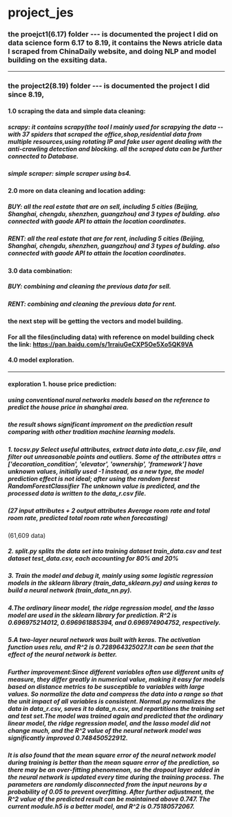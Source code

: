 # project_jes

### the proejct1(6.17) folder ---  is documented the project I did on data science form 6.17 to 8.19, it contains the News atricle data I scraped from ChinaDaily website, and doing NLP and model building on the exsiting data.

______________________________________________________________________________________________________________________________

### the project2(8.19) folder ---  is documented the project I did since 8.19,

#### 1.0 scraping the data and simple data cleaning:
##### scrapy: it contains scrapy(the tool I mainly used for scrapying the data -- with 37 spiders that scraped the office,shop,residential data from multiple resources,using rotating IP and fake user agent dealing with the anti-crawling detection and blocking. all the scraped data can be further connected to Database.
##### simple scraper: simple scraper using bs4.

#### 2.0 more on data cleaning and location adding:
##### BUY: all the real estate that are on sell, including 5 cities (Beijing, Shanghai, chengdu, shenzhen, guangzhou) and 3 types of bulding. also connected with gaode API to attain the location coordinates.
##### RENT: all the real estate that are for rent, including 5 cities (Beijing, Shanghai, chengdu, shenzhen, guangzhou) and 3 types of bulding. also connected with gaode API to attain the location coordinates.


#### 3.0 data combination:
##### BUY: combining and cleaning the previous data for sell.
##### RENT: combining and cleaning the previous data for rent.

#### the next step will be getting the vectors and model building.

#### For all the files(including data) with reference on model building check the link: https://pan.baidu.com/s/1rraiuGeCXP5Oe5Xo5QK9VA

#### 4.0 model exploration.
______________________________________________________________________________________________________________________________ 
#### exploration 1. house price prediction:
  ##### using conventional nural networks models based on the reference to predict the house price in shanghai area.
  ##### the result shows significant improment on the prediction result comparing with other tradition machine learning models.
  ##### 1. tocsv.py Select useful attributes, extract data into data_c.csv file, and filter out unreasonable points and outliers. Some of the attributes attrs = ['decoration_condition', 'elevator', 'ownership', 'framework'] have unknown values, initially used -1 instead, as a new type, the model prediction effect is not ideal; after using the random forest RandomForestClassifier The unknown value is predicted, and the processed data is written to the data_r.csv file.
  ##### (27 input attributes + 2 output attributes Average room rate and total room rate, predicted total room rate when forecasting)
  (61,609 data)
  ##### 2. split.py splits the data set into training dataset train_data.csv and test dataset test_data.csv, each accounting for 80% and 20%
  ##### 3. Train the model and debug it, mainly using some logistic regression models in the sklearn library (train_data_sklearn.py) and using keras to build a neural network (train_data_nn.py).

  ##### 4.The ordinary linear model, the ridge regression model, and the lasso model are used in the sklearn library for prediction. R^2 is 0.696975214012, 0.696961885394, and 0.696974904752, respectively.
  
  ##### 5.A two-layer neural network was built with keras. The activation function uses relu, and R^2 is 0.728964325027.It can be seen that the effect of the neural network is better.

  ##### Further improvement:Since different variables often use different units of measure, they differ greatly in numerical value, making it easy for models based on distance metrics to be susceptible to variables with large values. So normalize the data and compress the data into a range so that the unit impact of all variables is consistent. Normal.py normalizes the data in data_r.csv, saves it to data_n.csv, and repartitions the training set and test set.The model was trained again and predicted that the ordinary linear model, the ridge regression model, and the lasso model did not change much, and the R^2 value of the neural network model was significantly improved 0.748450522912.
  
  ##### It is also found that the mean square error of the neural network model during training is better than the mean square error of the prediction, so there may be an over-fitting phenomenon, so the dropout layer added in the neural network is updated every time during the training process. The parameters are randomly disconnected from the input neurons by a probability of 0.05 to prevent overfitting. After further adjustment, the R^2 value of the predicted result can be maintained above 0.747. The current module.h5 is a better model, and R^2 is 0.75180572067.




